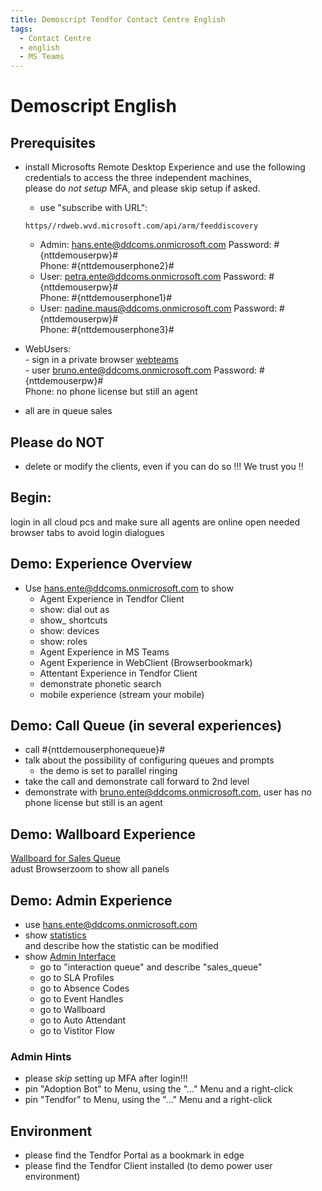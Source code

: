 ```yaml
---
title: Demoscript Tendfor Contact Centre English
tags:
  - Contact Centre
  - english
  - MS Teams
---
```


# Demoscript English

## Prerequisites
  - install Microsofts Remote Desktop Experience and use the following credentials to access the three independent machines,   
    please do _not setup_ MFA, and please skip setup if asked.
    - use "subscribe with URL": 
    ```
    https//rdweb.wvd.microsoft.com/api/arm/feeddiscovery
    ```
    - Admin: hans.ente@ddcoms.onmicrosoft.com Password: #{nttdemouserpw}#   
      Phone:  #{nttdemouserphone2}#
    - User: petra.ente@ddcoms.onmicrosoft.com Password: #{nttdemouserpw}#   
      Phone: #{nttdemouserphone1}#
    - User: nadine.maus@ddcoms.onmicrosoft.com Password: #{nttdemouserpw}#   
      Phone: #{nttdemouserphone3}#
 
   - WebUsers:   
    - sign in a private browser [webteams](https://teams.office.com)   
    - user bruno.ente@ddcoms.onmicrosoft.com Password: #{nttdemouserpw}#   
      Phone: no phone license but still an agent   
   - all  are in queue sales
      
## Please do NOT
  - delete or modify the clients, even if you can do so !!! We trust you !!

## Begin:
login in all cloud pcs and make sure all agents are online
open needed browser tabs to avoid login dialogues

## Demo: Experience Overview
  - Use hans.ente@ddcoms.onmicrosoft.com to show
    -  Agent Experience in Tendfor Client   
      -  show: dial out as
      -  show_ shortcuts
      -  show: devices
      -  show: roles
    -  Agent Experience in MS Teams
    -  Agent Experience in WebClient (Browserbookmark)
    -  Attentant Experience in Tendfor Client
      -   demonstrate phonetic search
    - mobile experience (stream your mobile)

## Demo: Call Queue (in several experiences)
  - call #{nttdemouserphonequeue}#
  - talk about the possibility of configuring queues and prompts
    -   the demo is set to parallel ringing
  - take the call and demonstrate call forward to 2nd level
  - demonstrate with bruno.ente@ddcoms.onmicrosoft.com, user has no phone license but still is an agent

## Demo: Wallboard Experience
  [Wallboard for Sales Queue](https://tendforhosting.cloudspace.se/wb/1)   
  adust Browserzoom to show all panels
  
## Demo: Admin Experience
  - use hans.ente@ddcoms.onmicrosoft.com
  - show [statistics](https://tendforhosting.cloudspace.se/statistics/queue)   
    and describe how the statistic can be modified
  - show [Admin Interface](https://tendforhosting.cloudspace.se/admin)
    - go to "interaction queue" and describe "sales_queue"
    - go to SLA Profiles
    - go to Absence Codes
    - go to Event Handles
    - go to Wallboard
    - go to Auto Attendant 
    - go to Vistitor Flow


### Admin Hints   
  - please *skip* setting up MFA after login!!!
  - pin "Adoption Bot" to Menu, using the "..." Menu and a right-click
  - pin "Tendfor" to Menu, using the "..." Menu and a right-click

## Environment 
  - please find the Tendfor Portal as a bookmark in edge
  - please find the Tendfor Client installed (to demo power user environment)
